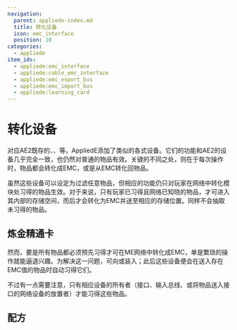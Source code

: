 ```yaml
---
navigation:
  parent: appliede-index.md
  title: 转化设备
  icon: emc_interface
  position: 10
categories:
  - appliede
item_ids:
  - appliede:emc_interface
  - appliede:cable_emc_interface
  - appliede:emc_export_bus
  - appliede:emc_import_bus
  - appliede:learning_card
---
```


# 转化设备

<GameScene zoom="4" background="transparent">
  <ImportStructure src="assemblies/transmutation_devices.snbt" />
  <IsometricCamera yaw="195" pitch="30" />
</GameScene>

对应AE2既存的<ItemLink id="ae2:interface" />、<ItemLink id="ae2:export_bus" />、<ItemLink id="ae2:import_bus" />等，AppliedE添加了类似的各式设备。它们的功能和AE2的设备几乎完全一致，也仍然对普通的物品有效。关键的不同之处，则在于每次操作时，物品都会转化成EMC，或是从EMC转化回物品。

虽然这些设备可以设定为过滤任意物品，但相应的功能仍只对玩家在网络中<ItemLink id="appliede:emc_module">转化模块</ItemLink>处习得的物品生效。对于<ItemLink id="appliede:emc_interface" />来说，只有玩家已习得且网络已知晓的物品，才可进入其内部的存储空间，而后才会转化为EMC并送至相应的存储位置。<ItemLink id="appliede:emc_import_bus" />同样不会抽取未习得的物品。

## 炼金精通卡

<ItemImage id="learning_card" scale="4" />

然而，要是所有物品都必须预先习得才可在ME网络中转化成EMC，单是繁琐的操作就能逼退兴趣。为解决这一问题，可向<ItemLink id="appliede:emc_interface" />或<ItemLink id="appliede:emc_import_bus" />装入<ItemLink id="appliede:learning_card" />；此后这些设备便会在送入存在EMC值的物品时自动习得它们。

不过有一点需要注意，只有相应设备的所有者（接口、输入总线、或将物品送入接口的网络设备的放置者）才能习得这些物品。

## 配方

<RecipeFor id="appliede:emc_interface" />
<RecipeFor id="appliede:emc_export_bus" />
<RecipeFor id="appliede:emc_import_bus" />
<RecipeFor id="appliede:learning_card" />
